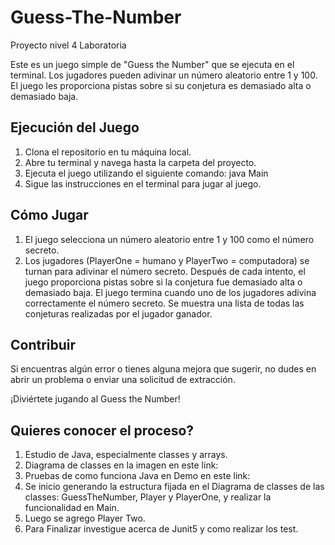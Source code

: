 # Guess-The-Number
Proyecto nivel 4 Laboratoria

Este es un juego simple de "Guess the Number" que se ejecuta en el terminal. 
Los jugadores pueden adivinar un número aleatorio entre 1 y 100.
El juego les proporciona pistas sobre si su conjetura es demasiado alta o demasiado baja.

## Ejecución del Juego
1. Clona el repositorio en tu máquina local.
2. Abre tu terminal y navega hasta la carpeta del proyecto.
3. Ejecuta el juego utilizando el siguiente comando:
   java Main
4. Sigue las instrucciones en el terminal para jugar al juego.

## Cómo Jugar

1. El juego selecciona un número aleatorio entre 1 y 100 como el número secreto.
2. Los jugadores (PlayerOne = humano y PlayerTwo = computadora) se turnan para adivinar el número secreto.
Después de cada intento, el juego proporciona pistas sobre si la conjetura fue demasiado alta o demasiado baja.
El juego termina cuando uno de los jugadores adivina correctamente el número secreto.
Se muestra una lista de todas las conjeturas realizadas por el jugador ganador.

## Contribuir
Si encuentras algún error o tienes alguna mejora que sugerir, no dudes en abrir un problema o enviar una solicitud de extracción.

¡Diviértete jugando al Guess the Number!

## Quieres conocer el proceso?
1. Estudio de Java, especialmente classes y arrays.
2. Diagrama de classes en la imagen en este link:
2. Pruebas de como funciona Java en Demo en este link:
3. Se inicio generando la estructura fijada en el Diagrama de classes de las classes:
   GuessTheNumber, Player y PlayerOne, y realizar la funcionalidad en Main.
4. Luego se agrego Player Two.
5. Para Finalizar investigue acerca de Junit5 y como realizar los test. 